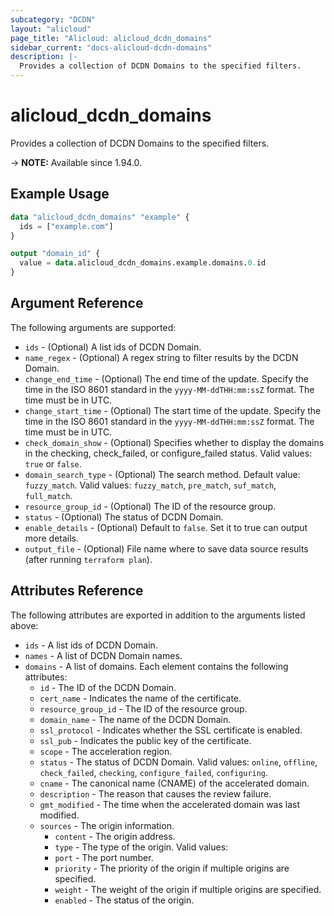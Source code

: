 ```yaml
---
subcategory: "DCDN"
layout: "alicloud"
page_title: "Alicloud: alicloud_dcdn_domains"
sidebar_current: "docs-alicloud-dcdn-domains"
description: |-
  Provides a collection of DCDN Domains to the specified filters.
---
```


# alicloud\_dcdn\_domains

Provides a collection of DCDN Domains to the specified filters.

-> **NOTE:** Available since 1.94.0.

## Example Usage

```terraform
data "alicloud_dcdn_domains" "example" {
  ids = ["example.com"]
}

output "domain_id" {
  value = data.alicloud_dcdn_domains.example.domains.0.id
}
```

## Argument Reference

The following arguments are supported:

* `ids` - (Optional) A list ids of DCDN Domain.
* `name_regex` - (Optional) A regex string to filter results by the DCDN Domain.
* `change_end_time` - (Optional) The end time of the update. Specify the time in the ISO 8601 standard in the `yyyy-MM-ddTHH:mm:ssZ` format. The time must be in UTC.
* `change_start_time` - (Optional) The start time of the update. Specify the time in the ISO 8601 standard in the `yyyy-MM-ddTHH:mm:ssZ` format. The time must be in UTC.
* `check_domain_show` - (Optional) Specifies whether to display the domains in the checking, check_failed, or configure_failed status. Valid values: `true` or `false`.
* `domain_search_type` - (Optional) The search method. Default value: `fuzzy_match`. Valid values: `fuzzy_match`, `pre_match`, `suf_match`, `full_match`.
* `resource_group_id` - (Optional) The ID of the resource group.
* `status` - (Optional) The status of DCDN Domain.
* `enable_details` - (Optional) Default to `false`. Set it to true can output more details.
* `output_file` - (Optional) File name where to save data source results (after running `terraform plan`).

## Attributes Reference

The following attributes are exported in addition to the arguments listed above:

* `ids` - A list ids of DCDN Domain.
* `names` - A list of DCDN Domain names.
* `domains` - A list of domains. Each element contains the following attributes:
  * `id` - The ID of the DCDN Domain.
  * `cert_name` - Indicates the name of the certificate.
  * `resource_group_id` - The ID of the resource group.
  * `domain_name` - The name of the DCDN Domain.
  * `ssl_protocol` - Indicates whether the SSL certificate is enabled.
  * `ssl_pub` -  Indicates the public key of the certificate.
  * `scope` - The acceleration region.
  * `status` - The status of DCDN Domain. Valid values: `online`, `offline`, `check_failed`, `checking`, `configure_failed`, `configuring`.
  * `cname` - The canonical name (CNAME) of the accelerated domain.
  * `description` - The reason that causes the review failure.
  * `gmt_modified` - The time when the accelerated domain was last modified.
  * `sources` - The origin information.
    * `content` - The origin address.
    * `type` - The type of the origin. Valid values:
    * `port` - The port number.
    * `priority` - The priority of the origin if multiple origins are specified.
    * `weight` - The weight of the origin if multiple origins are specified.
    * `enabled` - The status of the origin.
